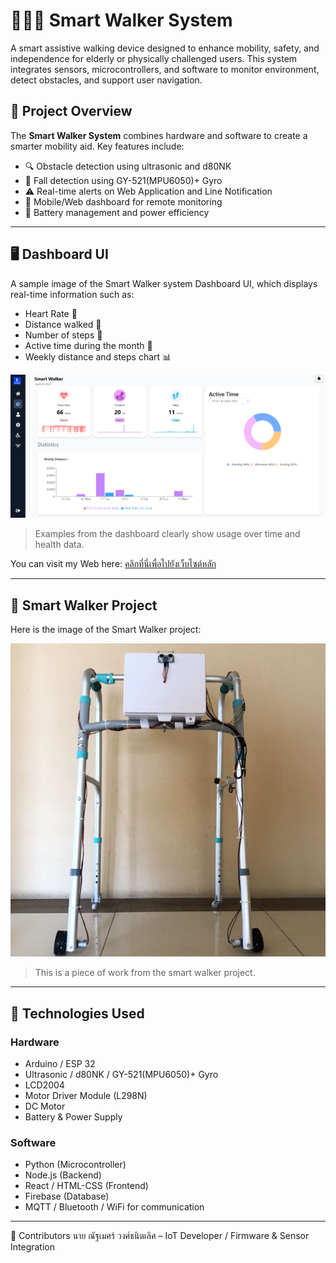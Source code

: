# 🚶‍♂️🤖 Smart Walker System

A smart assistive walking device designed to enhance mobility, safety, and independence for elderly or physically challenged users. This system integrates sensors, microcontrollers, and software to monitor environment, detect obstacles, and support user navigation.

## 📌 Project Overview

The **Smart Walker System** combines hardware and software to create a smarter mobility aid. Key features include:
- 🔍 Obstacle detection using ultrasonic and d80NK
- 🤕 Fall detection using GY-521(MPU6050)+ Gyro
- ⚠️ Real-time alerts on Web Application and Line Notification
- 📱 Mobile/Web dashboard for remote monitoring
- 🔋 Battery management and power efficiency

---

## 🖥️ Dashboard UI

A sample image of the Smart Walker system Dashboard UI, which displays real-time information such as:
- Heart Rate 💓
- Distance walked 🚶
- Number of steps 👣
- Active time during the month 📅
- Weekly distance and steps chart 📊

![Walker Image](public/images/Dashboard-UI.png)

> Examples from the dashboard clearly show usage over time and health data.


You can visit my Web here: [คลิกที่นี่เพื่อไปยังเว็บไซต์หลัก](https://smartwalkersystem.online)

---

## 🤖 Smart Walker Project

Here is the image of the Smart Walker project:

![Dashboard UI](public/images/SmartWalker.png)

> This is a piece of work from the smart walker project.

---

## 🧰 Technologies Used

### Hardware
- Arduino / ESP 32
- Ultrasonic / d80NK / GY-521(MPU6050)+ Gyro
- LCD2004
- Motor Driver Module (L298N)
- DC Motor 
- Battery & Power Supply

### Software
- Python  (Microcontroller)
- Node.js  (Backend)
- React / HTML-CSS (Frontend)
- Firebase  (Database)
- MQTT / Bluetooth / WiFi for communication

---

🙌 Contributors
นาย ณัฐเมศร์ วงศ์ธนิตเลิศ – IoT Developer / Firmware & Sensor Integration 

